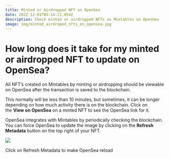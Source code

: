 ```yaml
---
title: Minted or Airdropped NFT on OpenSea
date: 2022-12-01T05:14:21.054Z
description: Check minted or airdropped NFTs on Mintables on OpenSea
image: img/minted_airdroped_nfts_on_opensea.jpg
---
```

# How long does it take for my minted or airdropped NFT to update on OpenSea?

All NFT’s created on Mintables by minting or airdropping should be viewable on OpenSea after the transaction is saved to the blockchain.

This normally will be less than 10 minutes, but sometimes, it can be longer depending on how much activity there is on the blockchain. Click on the **View on OpenSea** on a minted NFT to see the OpenSea link for it.

OpenSea integrates with Mintables by periodically checking the blockchain. You can force OpenSea to update the image by clicking on the **Refresh Metadata** button on the top right of your NFT.

![‏‏‎ ‎](https://i0.wp.com/info.mintables.club/wp-content/uploads/2022/04/image-19.png?resize=827%2C654&ssl=1)

Click on Refresh Metadata to make OpenSea reload